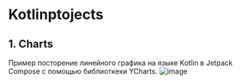 # Kotlinptojects

## 1. Сharts
   Пример посторение линейного графика на языке Kotlin в Jetpack Compose c помощью библиоткеки YCharts.
![image](https://github.com/mihkriss/Kotlinptojects/assets/74809078/732c52e5-7587-4363-8912-6b685276b9f5)



